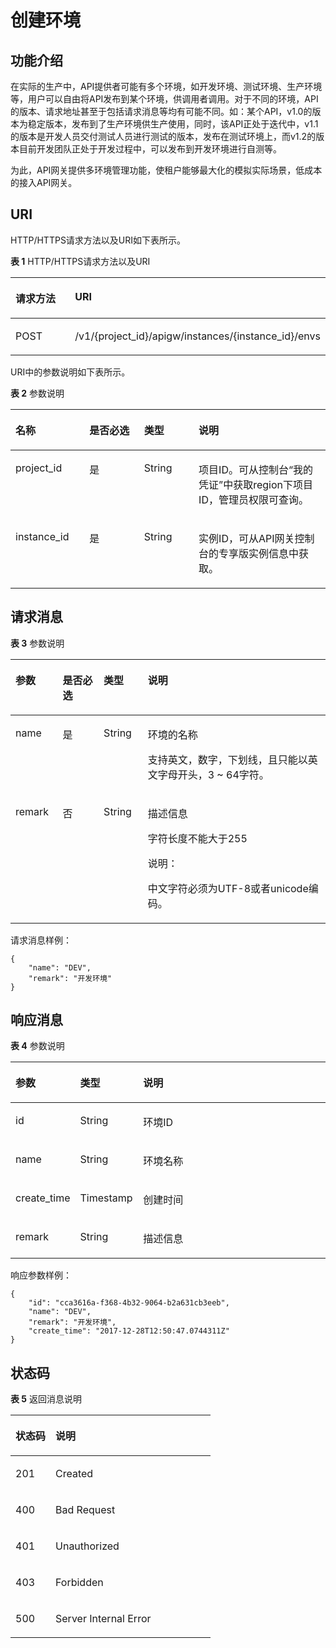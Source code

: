 # 创建环境<a name="apig-phapi-180713052"></a>

## 功能介绍<a name="section55469153"></a>

在实际的生产中，API提供者可能有多个环境，如开发环境、测试环境、生产环境等，用户可以自由将API发布到某个环境，供调用者调用。对于不同的环境，API的版本、请求地址甚至于包括请求消息等均有可能不同。如：某个API，v1.0的版本为稳定版本，发布到了生产环境供生产使用，同时，该API正处于迭代中，v1.1的版本是开发人员交付测试人员进行测试的版本，发布在测试环境上，而v1.2的版本目前开发团队正处于开发过程中，可以发布到开发环境进行自测等。

为此，API网关提供多环境管理功能，使租户能够最大化的模拟实际场景，低成本的接入API网关。

## URI<a name="section29460329"></a>

HTTP/HTTPS请求方法以及URI如下表所示。

**表 1**  HTTP/HTTPS请求方法以及URI

<a name="table9532032"></a>
<table><thead align="left"><tr id="row526639"><th class="cellrowborder" valign="top" width="20%" id="mcps1.2.3.1.1"><p id="p42657813"><a name="p42657813"></a><a name="p42657813"></a>请求方法</p>
</th>
<th class="cellrowborder" valign="top" width="80%" id="mcps1.2.3.1.2"><p id="p32730835"><a name="p32730835"></a><a name="p32730835"></a>URI</p>
</th>
</tr>
</thead>
<tbody><tr id="row33952018"><td class="cellrowborder" valign="top" width="20%" headers="mcps1.2.3.1.1 "><p id="p65758970"><a name="p65758970"></a><a name="p65758970"></a>POST</p>
</td>
<td class="cellrowborder" valign="top" width="80%" headers="mcps1.2.3.1.2 "><p id="p24876338"><a name="p24876338"></a><a name="p24876338"></a><span id="ph385516418432"><a name="ph385516418432"></a><a name="ph385516418432"></a>/v1/{project_id}/apigw/instances/{instance_id}</span>/envs</p>
</td>
</tr>
</tbody>
</table>

URI中的参数说明如下表所示。

**表 2**  参数说明

<a name="table38510415"></a>
<table><thead align="left"><tr id="row62423067"><th class="cellrowborder" valign="top" width="23.46765323467653%" id="mcps1.2.5.1.1"><p id="p23103637"><a name="p23103637"></a><a name="p23103637"></a>名称</p>
</th>
<th class="cellrowborder" valign="top" width="17.348265173482652%" id="mcps1.2.5.1.2"><p id="p59455291"><a name="p59455291"></a><a name="p59455291"></a>是否必选</p>
</th>
<th class="cellrowborder" valign="top" width="17.348265173482652%" id="mcps1.2.5.1.3"><p id="p51149303"><a name="p51149303"></a><a name="p51149303"></a>类型</p>
</th>
<th class="cellrowborder" valign="top" width="41.835816418358164%" id="mcps1.2.5.1.4"><p id="p49452846"><a name="p49452846"></a><a name="p49452846"></a>说明</p>
</th>
</tr>
</thead>
<tbody><tr id="row46257610"><td class="cellrowborder" valign="top" width="23.46765323467653%" headers="mcps1.2.5.1.1 "><p id="p55878963"><a name="p55878963"></a><a name="p55878963"></a>project_id</p>
</td>
<td class="cellrowborder" valign="top" width="17.348265173482652%" headers="mcps1.2.5.1.2 "><p id="p29902160"><a name="p29902160"></a><a name="p29902160"></a>是</p>
</td>
<td class="cellrowborder" valign="top" width="17.348265173482652%" headers="mcps1.2.5.1.3 "><p id="p6155914"><a name="p6155914"></a><a name="p6155914"></a>String</p>
</td>
<td class="cellrowborder" valign="top" width="41.835816418358164%" headers="mcps1.2.5.1.4 "><p id="p28867016"><a name="p28867016"></a><a name="p28867016"></a>项目ID。可从控制台“我的凭证”中获取region下项目ID，管理员权限可查询。</p>
</td>
</tr>
<tr id="row7809161535314"><td class="cellrowborder" valign="top" width="23.46765323467653%" headers="mcps1.2.5.1.1 "><p id="p1780913159538"><a name="p1780913159538"></a><a name="p1780913159538"></a>instance_id</p>
</td>
<td class="cellrowborder" valign="top" width="17.348265173482652%" headers="mcps1.2.5.1.2 "><p id="p9809215115310"><a name="p9809215115310"></a><a name="p9809215115310"></a>是</p>
</td>
<td class="cellrowborder" valign="top" width="17.348265173482652%" headers="mcps1.2.5.1.3 "><p id="p1280914152538"><a name="p1280914152538"></a><a name="p1280914152538"></a>String</p>
</td>
<td class="cellrowborder" valign="top" width="41.835816418358164%" headers="mcps1.2.5.1.4 "><p id="p1880914157537"><a name="p1880914157537"></a><a name="p1880914157537"></a>实例ID，可从API网关控制台的专享版实例信息中获取。</p>
</td>
</tr>
</tbody>
</table>

## 请求消息<a name="section63816370"></a>

**表 3**  参数说明

<a name="table1717474"></a>
<table><thead align="left"><tr id="row29542137"><th class="cellrowborder" valign="top" width="15%" id="mcps1.2.5.1.1"><p id="p44102876"><a name="p44102876"></a><a name="p44102876"></a>参数</p>
</th>
<th class="cellrowborder" valign="top" width="13%" id="mcps1.2.5.1.2"><p id="p15563175"><a name="p15563175"></a><a name="p15563175"></a>是否必选</p>
</th>
<th class="cellrowborder" valign="top" width="14.000000000000002%" id="mcps1.2.5.1.3"><p id="p52657667"><a name="p52657667"></a><a name="p52657667"></a>类型</p>
</th>
<th class="cellrowborder" valign="top" width="57.99999999999999%" id="mcps1.2.5.1.4"><p id="p37412631"><a name="p37412631"></a><a name="p37412631"></a>说明</p>
</th>
</tr>
</thead>
<tbody><tr id="row10524300"><td class="cellrowborder" valign="top" width="15%" headers="mcps1.2.5.1.1 "><p id="p47161994"><a name="p47161994"></a><a name="p47161994"></a>name</p>
</td>
<td class="cellrowborder" valign="top" width="13%" headers="mcps1.2.5.1.2 "><p id="p62025144"><a name="p62025144"></a><a name="p62025144"></a>是</p>
</td>
<td class="cellrowborder" valign="top" width="14.000000000000002%" headers="mcps1.2.5.1.3 "><p id="p57980734"><a name="p57980734"></a><a name="p57980734"></a>String</p>
</td>
<td class="cellrowborder" valign="top" width="57.99999999999999%" headers="mcps1.2.5.1.4 "><p id="p65927877"><a name="p65927877"></a><a name="p65927877"></a>环境的名称</p>
<p id="p11475995"><a name="p11475995"></a><a name="p11475995"></a>支持英文，数字，下划线，且只能以英文字母开头，3 ~ 64字符。</p>
</td>
</tr>
<tr id="row49845607"><td class="cellrowborder" valign="top" width="15%" headers="mcps1.2.5.1.1 "><p id="p10962361"><a name="p10962361"></a><a name="p10962361"></a>remark</p>
</td>
<td class="cellrowborder" valign="top" width="13%" headers="mcps1.2.5.1.2 "><p id="p15536035"><a name="p15536035"></a><a name="p15536035"></a>否</p>
</td>
<td class="cellrowborder" valign="top" width="14.000000000000002%" headers="mcps1.2.5.1.3 "><p id="p50459342"><a name="p50459342"></a><a name="p50459342"></a>String</p>
</td>
<td class="cellrowborder" valign="top" width="57.99999999999999%" headers="mcps1.2.5.1.4 "><p id="p60674914"><a name="p60674914"></a><a name="p60674914"></a>描述信息</p>
<p id="p7270965"><a name="p7270965"></a><a name="p7270965"></a>字符长度不能大于255</p>
<div class="note" id="note20200152985412"><a name="note20200152985412"></a><a name="note20200152985412"></a><span class="notetitle"> 说明： </span><div class="notebody"><p id="p15200162915544"><a name="p15200162915544"></a><a name="p15200162915544"></a>中文字符必须为UTF-8或者unicode编码。</p>
</div></div>
</td>
</tr>
</tbody>
</table>

请求消息样例：

```
{
	"name": "DEV",
	"remark": "开发环境"
}
```

## 响应消息<a name="section1743476"></a>

**表 4**  参数说明

<a name="table5508329"></a>
<table><thead align="left"><tr id="row35969539"><th class="cellrowborder" valign="top" width="20%" id="mcps1.2.4.1.1"><p id="p27851519"><a name="p27851519"></a><a name="p27851519"></a>参数</p>
</th>
<th class="cellrowborder" valign="top" width="20%" id="mcps1.2.4.1.2"><p id="p41380592"><a name="p41380592"></a><a name="p41380592"></a>类型</p>
</th>
<th class="cellrowborder" valign="top" width="60%" id="mcps1.2.4.1.3"><p id="p63493694"><a name="p63493694"></a><a name="p63493694"></a>说明</p>
</th>
</tr>
</thead>
<tbody><tr id="row42715600"><td class="cellrowborder" valign="top" width="20%" headers="mcps1.2.4.1.1 "><p id="p37411599"><a name="p37411599"></a><a name="p37411599"></a>id</p>
</td>
<td class="cellrowborder" valign="top" width="20%" headers="mcps1.2.4.1.2 "><p id="p10440674"><a name="p10440674"></a><a name="p10440674"></a>String</p>
</td>
<td class="cellrowborder" valign="top" width="60%" headers="mcps1.2.4.1.3 "><p id="p40388274"><a name="p40388274"></a><a name="p40388274"></a>环境ID</p>
</td>
</tr>
<tr id="row27950148"><td class="cellrowborder" valign="top" width="20%" headers="mcps1.2.4.1.1 "><p id="p49369497"><a name="p49369497"></a><a name="p49369497"></a>name</p>
</td>
<td class="cellrowborder" valign="top" width="20%" headers="mcps1.2.4.1.2 "><p id="p39506335"><a name="p39506335"></a><a name="p39506335"></a>String</p>
</td>
<td class="cellrowborder" valign="top" width="60%" headers="mcps1.2.4.1.3 "><p id="p45896573"><a name="p45896573"></a><a name="p45896573"></a>环境名称</p>
</td>
</tr>
<tr id="row10415981"><td class="cellrowborder" valign="top" width="20%" headers="mcps1.2.4.1.1 "><p id="p38388164"><a name="p38388164"></a><a name="p38388164"></a>create_time</p>
</td>
<td class="cellrowborder" valign="top" width="20%" headers="mcps1.2.4.1.2 "><p id="p22433542"><a name="p22433542"></a><a name="p22433542"></a>Timestamp</p>
</td>
<td class="cellrowborder" valign="top" width="60%" headers="mcps1.2.4.1.3 "><p id="p5177629"><a name="p5177629"></a><a name="p5177629"></a>创建时间</p>
</td>
</tr>
<tr id="row46598668"><td class="cellrowborder" valign="top" width="20%" headers="mcps1.2.4.1.1 "><p id="p16395773"><a name="p16395773"></a><a name="p16395773"></a>remark</p>
</td>
<td class="cellrowborder" valign="top" width="20%" headers="mcps1.2.4.1.2 "><p id="p52989238"><a name="p52989238"></a><a name="p52989238"></a>String</p>
</td>
<td class="cellrowborder" valign="top" width="60%" headers="mcps1.2.4.1.3 "><p id="p64269920"><a name="p64269920"></a><a name="p64269920"></a>描述信息</p>
</td>
</tr>
</tbody>
</table>

响应参数样例：

```
{
	"id": "cca3616a-f368-4b32-9064-b2a631cb3eeb",
	"name": "DEV",
	"remark": "开发环境",
	"create_time": "2017-12-28T12:50:47.0744311Z"
}
```

## 状态码<a name="section37476421"></a>

**表 5**  返回消息说明

<a name="table62896751"></a>
<table><thead align="left"><tr id="row51515956"><th class="cellrowborder" valign="top" width="20%" id="mcps1.2.3.1.1"><p id="p12042908"><a name="p12042908"></a><a name="p12042908"></a>状态码</p>
</th>
<th class="cellrowborder" valign="top" width="80%" id="mcps1.2.3.1.2"><p id="p35951505"><a name="p35951505"></a><a name="p35951505"></a>说明</p>
</th>
</tr>
</thead>
<tbody><tr id="row26390778"><td class="cellrowborder" valign="top" width="20%" headers="mcps1.2.3.1.1 "><p id="p57278272"><a name="p57278272"></a><a name="p57278272"></a>201</p>
</td>
<td class="cellrowborder" valign="top" width="80%" headers="mcps1.2.3.1.2 "><p id="p9028426"><a name="p9028426"></a><a name="p9028426"></a>Created</p>
</td>
</tr>
<tr id="row14146972"><td class="cellrowborder" valign="top" width="20%" headers="mcps1.2.3.1.1 "><p id="p5054088"><a name="p5054088"></a><a name="p5054088"></a>400</p>
</td>
<td class="cellrowborder" valign="top" width="80%" headers="mcps1.2.3.1.2 "><p id="p14836248203011"><a name="p14836248203011"></a><a name="p14836248203011"></a>Bad Request</p>
</td>
</tr>
<tr id="row60551827"><td class="cellrowborder" valign="top" width="20%" headers="mcps1.2.3.1.1 "><p id="p5750975"><a name="p5750975"></a><a name="p5750975"></a>401</p>
</td>
<td class="cellrowborder" valign="top" width="80%" headers="mcps1.2.3.1.2 "><p id="p63175864"><a name="p63175864"></a><a name="p63175864"></a>Unauthorized</p>
</td>
</tr>
<tr id="row192278368305"><td class="cellrowborder" valign="top" width="20%" headers="mcps1.2.3.1.1 "><p id="p202279369300"><a name="p202279369300"></a><a name="p202279369300"></a>403</p>
</td>
<td class="cellrowborder" valign="top" width="80%" headers="mcps1.2.3.1.2 "><p id="p1222717361307"><a name="p1222717361307"></a><a name="p1222717361307"></a>Forbidden</p>
</td>
</tr>
<tr id="row31711869"><td class="cellrowborder" valign="top" width="20%" headers="mcps1.2.3.1.1 "><p id="p18524563"><a name="p18524563"></a><a name="p18524563"></a>500</p>
</td>
<td class="cellrowborder" valign="top" width="80%" headers="mcps1.2.3.1.2 "><p id="p14947689"><a name="p14947689"></a><a name="p14947689"></a>Server Internal Error</p>
</td>
</tr>
</tbody>
</table>

